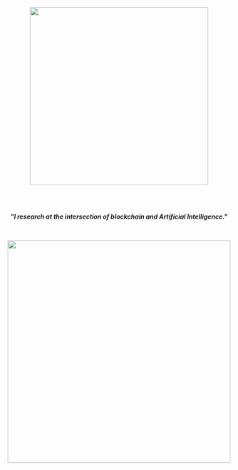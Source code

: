 <p align="center">
   <img width="400" height="400" src="https://user-images.githubusercontent.com/19872990/217677511-fddefa89-5680-4894-a15c-04d33889820b.gif">
  </p>
 <br>
 <br>
 
 <p align="center"><b><i>"I research at the intersection of blockchain and Artificial Intelligence."</i></b></p>

<br>

<p align="center">
  <img width="500" height="500" src="https://user-images.githubusercontent.com/19872990/120787840-0fda5100-c530-11eb-8c12-39ff4ba7af72.gif">
</p>
<br>
<br>






  
 

